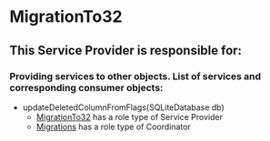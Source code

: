 # MigrationTo32
## This Service Provider is responsible for:
### Providing services to other objects. List of services and corresponding consumer objects: 
* updateDeletedColumnFromFlags(SQLiteDatabase db)
	* [MigrationTo32](../ServiceProviders/MigrationTo32.md) has a role type of Service Provider
	* [Migrations](../Coordinators/Migrations.md) has a role type of Coordinator
